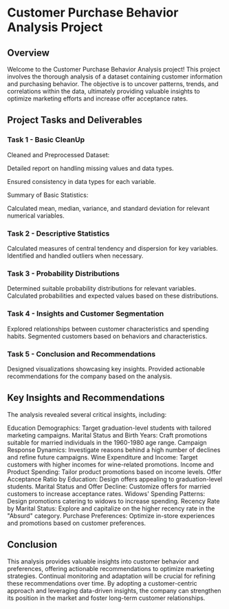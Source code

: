 # Customer Purchase Behavior Analysis Project



## Overview

Welcome to the Customer Purchase Behavior Analysis project! This project involves the thorough analysis of a dataset containing customer information and purchasing behavior. The objective is to uncover patterns, trends, and correlations within the data, ultimately providing valuable insights to optimize marketing efforts and increase offer acceptance rates.

## Project Tasks and Deliverables

### Task 1 - Basic CleanUp

Cleaned and Preprocessed Dataset:

Detailed report on handling missing values and data types.

Ensured consistency in data types for each variable.

Summary of Basic Statistics:

Calculated mean, median, variance, and standard deviation for relevant numerical variables.

### Task 2 - Descriptive Statistics

Calculated measures of central tendency and dispersion for key variables.
Identified and handled outliers when necessary.

### Task 3 - Probability Distributions

Determined suitable probability distributions for relevant variables.
Calculated probabilities and expected values based on these distributions.

### Task 4 - Insights and Customer Segmentation

Explored relationships between customer characteristics and spending habits.
Segmented customers based on behaviors and characteristics.

### Task 5 - Conclusion and Recommendations
Designed visualizations showcasing key insights.
Provided actionable recommendations for the company based on the analysis.


## Key Insights and Recommendations
The analysis revealed several critical insights, including:

Education Demographics: Target graduation-level students with tailored marketing campaigns.
Marital Status and Birth Years: Craft promotions suitable for married individuals in the 1960-1980 age range.
Campaign Response Dynamics: Investigate reasons behind a high number of declines and refine future campaigns.
Wine Expenditure and Income: Target customers with higher incomes for wine-related promotions.
Income and Product Spending: Tailor product promotions based on income levels.
Offer Acceptance Ratio by Education: Design offers appealing to graduation-level students.
Marital Status and Offer Decline: Customize offers for married customers to increase acceptance rates.
Widows' Spending Patterns: Design promotions catering to widows to increase spending.
Recency Rate by Marital Status: Explore and capitalize on the higher recency rate in the "Absurd" category.
Purchase Preferences: Optimize in-store experiences and promotions based on customer preferences.

## Conclusion

This analysis provides valuable insights into customer behavior and preferences, offering actionable recommendations to optimize marketing strategies. Continual monitoring and adaptation will be crucial for refining these recommendations over time. By adopting a customer-centric approach and leveraging data-driven insights, the company can strengthen its position in the market and foster long-term customer relationships.
